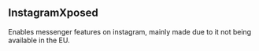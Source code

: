 ## InstagramXposed

Enables messenger features on instagram, mainly made due to it not being available in the EU.

